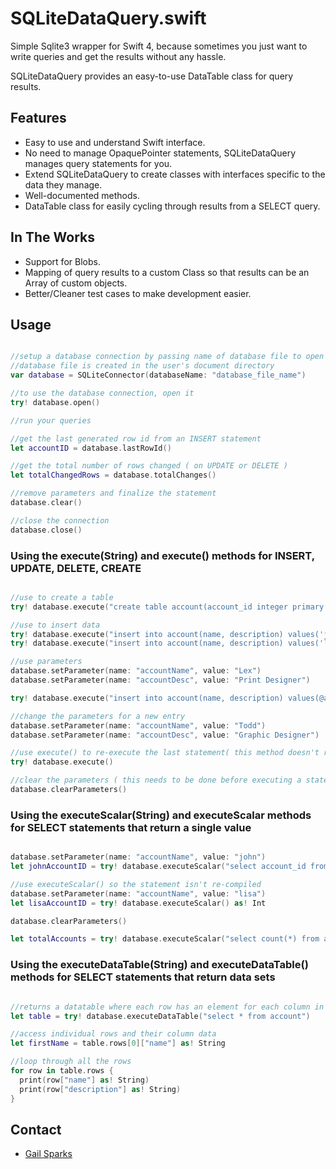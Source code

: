 # SQLiteDataQuery.swift
Simple Sqlite3 wrapper for Swift 4, because sometimes you just want to write queries and get the results without any hassle.

SQLiteDataQuery provides an easy-to-use DataTable class for query results.

## Features
- Easy to use and understand Swift interface.
- No need to manage OpaquePointer statements, SQLiteDataQuery manages query statements for you.
- Extend SQLiteDataQuery to create classes with interfaces specific to the data they manage.
- Well-documented methods.
- DataTable class for easily cycling through results from a SELECT query.

## In The Works
- Support for Blobs.
- Mapping of query results to a custom Class so that results can be an Array of custom objects.
- Better/Cleaner test cases to make development easier.

## Usage
```swift

//setup a database connection by passing name of database file to open or create
//database file is created in the user's document directory
var database = SQLiteConnector(databaseName: "database_file_name")

//to use the database connection, open it
try! database.open()

//run your queries

//get the last generated row id from an INSERT statement
let accountID = database.lastRowId()

//get the total number of rows changed ( on UPDATE or DELETE )
let totalChangedRows = database.totalChanges()

//remove parameters and finalize the statement
database.clear()

//close the connection
database.close()

```

### Using the execute(String) and execute() methods for INSERT, UPDATE, DELETE, CREATE

```swift

//use to create a table
try! database.execute("create table account(account_id integer primary key, name text, description text)")

//use to insert data
try! database.execute("insert into account(name, description) values('john', 'marketing and sales')")
try! database.execute("insert into account(name, description) values('lisa', 'development')")

//use parameters
database.setParameter(name: "accountName", value: "Lex")
database.setParameter(name: "accountDesc", value: "Print Designer")

try! database.execute("insert into account(name, description) values(@accountName, @accountDesc)")

//change the parameters for a new entry
database.setParameter(name: "accountName", value: "Todd")
database.setParameter(name: "accountDesc", value: "Graphic Designer")

//use execute() to re-execute the last statement( this method doesn't re-compile the statement )
try! database.execute()

//clear the parameters ( this needs to be done before executing a statement with different parameters )
database.clearParameters()


```
### Using the executeScalar(String) and executeScalar methods for SELECT statements that return a single value

```swift

database.setParameter(name: "accountName", value: "john")
let johnAccountID = try! database.executeScalar("select account_id from account where name=@accountName") as! Int

//use executeScalar() so the statement isn't re-compiled
database.setParameter(name: "accountName", value: "lisa")
let lisaAccountID = try! database.executeScalar() as! Int

database.clearParameters()

let totalAccounts = try! database.executeScalar("select count(*) from account") as! Int


```

### Using the executeDataTable(String) and executeDataTable() methods for SELECT statements that return data sets
```swift

//returns a datatable where each row has an element for each column in the select list
let table = try! database.executeDataTable("select * from account")

//access individual rows and their column data
let firstName = table.rows[0]["name"] as! String

//loop through all the rows
for row in table.rows {
  print(row["name"] as! String)
  print(row["description"] as! String)
}


```



## Contact
- [Gail Sparks](mailto:gailsparks@gmail.com)

